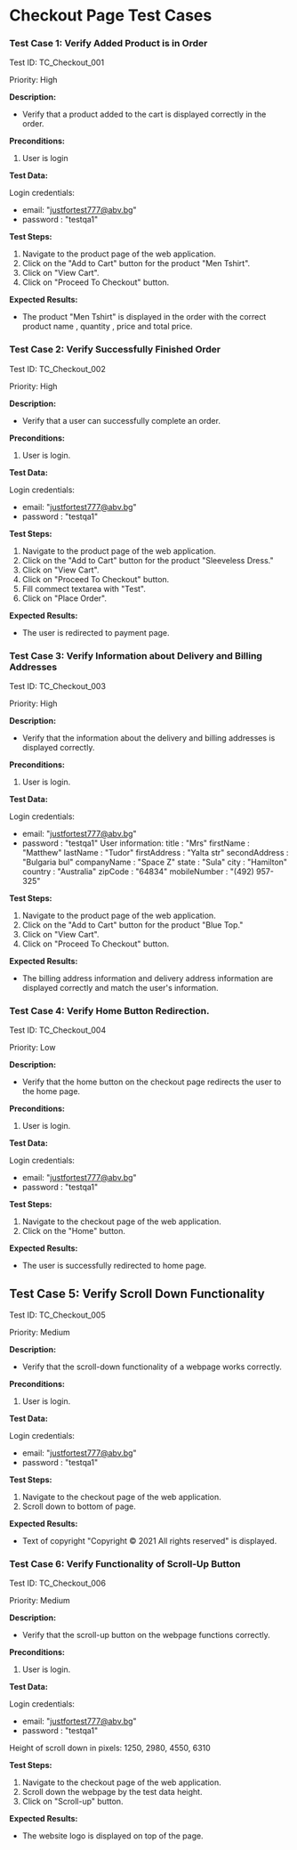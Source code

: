 # Checkout Page Test Cases

### Test Case 1: Verify Added Product is in Order

Test ID: TC_Checkout_001

Priority: High

**Description:** 
- Verify that a product added to the cart is displayed correctly in the order.

**Preconditions:**
1. User is login

**Test Data:**

Login credentials:
 - email: "justfortest777@abv.bg"
 - password : "testqa1"

**Test Steps:**
1. Navigate to the product page of the web application.
2. Click on the "Add to Cart" button for the product "Men Tshirt".
3. Click on "View Cart".
4. Click on "Proceed To Checkout" button.

**Expected Results:**
- The product "Men Tshirt" is displayed in the order with the correct product name , quantity , price and total price.


### Test Case 2: Verify Successfully Finished Order

Test ID: TC_Checkout_002

Priority: High

**Description:** 
- Verify that a user can successfully complete an order.

**Preconditions:**
1. User is login.

**Test Data:**

Login credentials:
- email: "justfortest777@abv.bg"
- password : "testqa1"

**Test Steps:**
1. Navigate to the product page of the web application.
2. Click on the "Add to Cart" button for the product "Sleeveless Dress."
3. Click on "View Cart".
4. Click on "Proceed To Checkout" button.
5. Fill commect textarea with "Test".
5. Click on "Place Order".

**Expected Results:**
- The user is redirected to payment page.

### Test Case 3: Verify Information about Delivery and Billing Addresses

Test ID: TC_Checkout_003

Priority: High

**Description:** 
- Verify that the information about the delivery and billing addresses is displayed correctly.

**Preconditions:**
1. User is login.

**Test Data:**

Login credentials:
- email: "justfortest777@abv.bg"
- password : "testqa1"
User information:
title : "Mrs"
firstName : "Matthew"
lastName : "Tudor"
firstAddress : "Yalta str"
secondAddress : "Bulgaria bul"
companyName : "Space Z"
state : "Sula"
city : "Hamilton"
country : "Australia"
zipCode : "64834"
mobileNumber : "(492) 957-325"

**Test Steps:**
1. Navigate to the product page of the web application.
2. Click on the "Add to Cart" button for the product "Blue Top."
3. Click on "View Cart".
4. Click on "Proceed To Checkout" button.

**Expected Results:**
- The billing address information and delivery address information are displayed correctly and match the user's information.


### Test Case 4: Verify Home Button Redirection.

Test ID: TC_Checkout_004

Priority: Low

**Description:** 
- Verify that the home button on the checkout page redirects the user to the home page.

**Preconditions:**
1. User is login.

**Test Data:**

Login credentials:
- email: "justfortest777@abv.bg"
- password : "testqa1"

**Test Steps:**
1. Navigate to the checkout page of the web application.
2. Click on the "Home" button.

**Expected Results:**
- The user is successfully redirected to home page.

## Test Case 5: Verify Scroll Down Functionality

Test ID: TC_Checkout_005

Priority: Medium

**Description:** 
- Verify that the scroll-down functionality of a webpage works correctly.

**Preconditions:**
1. User is login.

**Test Data:**

Login credentials:
- email: "justfortest777@abv.bg"
- password : "testqa1"

**Test Steps:**
1. Navigate to the checkout page of the web application.
2. Scroll down to bottom of page.


**Expected Results:**
- Text of copyright "Copyright © 2021 All rights reserved" is displayed.

### Test Case 6: Verify Functionality of Scroll-Up Button

Test ID: TC_Checkout_006

Priority: Medium

**Description:** 
- Verify that the scroll-up button on the webpage functions correctly.

**Preconditions:**
1. User is login.

**Test Data:**

Login credentials:
- email: "justfortest777@abv.bg"
- password : "testqa1"

Height of scroll down in pixels:
1250, 2980, 4550, 6310

**Test Steps:**
1. Navigate to the checkout page of the web application.
2. Scroll down the webpage by the test data height.
3. Click on "Scroll-up" button.

**Expected Results:**
- The website logo is displayed on top of the page.
